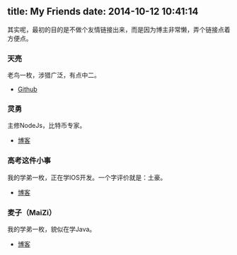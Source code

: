 title: My Friends
date: 2014-10-12 10:41:14
---

其实呢，最初的目的是不做个友情链接出来，而是因为博主非常懒，弄个链接点着方便点。

### 天亮 ###

老鸟一枚，涉猎广泛，有点中二。

- [Github](https://github.com/happybai)

### 灵勇 ###

主修NodeJs，比特币专家。

- [博客](http://lingyong.me)

### 高考这件小事 ###

我的学弟一枚，正在学IOS开发。一个字评价就是：土豪。

- [博客](http://blog.pupboss.com)

### 麦子（MaiZi） ###

我的学弟一枚，貌似在学Java。

- [博客](http://mrwheat.gitcafe.com)